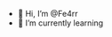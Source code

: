 - 👋 Hi, I’m @Fe4rr
- 🌱 I’m currently learning


<!---
Fe4rr1/Fe4rr1 is a ✨ special ✨ repository because its `README.md` (this file) appears on your GitHub profile.
You can click the Preview link to take a look at your changes.
--->
